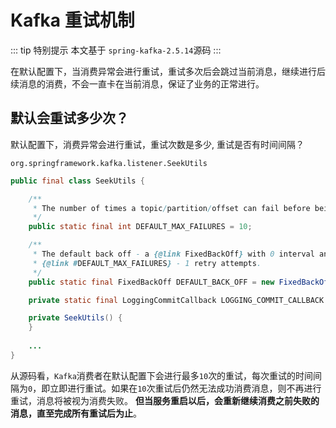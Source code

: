 # Kafka 重试机制

::: tip 特别提示
本文基于 `spring-kafka-2.5.14`源码
:::

在默认配置下，当消费异常会进行重试，重试多次后会跳过当前消息，继续进行后续消息的消费，不会一直卡在当前消息，保证了业务的正常进行。

## 默认会重试多少次？

默认配置下，消费异常会进行重试，重试次数是多少, 重试是否有时间间隔？

`org.springframework.kafka.listener.SeekUtils`
```java
public final class SeekUtils {

    /**
     * The number of times a topic/partition/offset can fail before being rejected.
     */
    public static final int DEFAULT_MAX_FAILURES = 10;

    /**
     * The default back off - a {@link FixedBackOff} with 0 interval and
     * {@link #DEFAULT_MAX_FAILURES} - 1 retry attempts.
     */
    public static final FixedBackOff DEFAULT_BACK_OFF = new FixedBackOff(0, DEFAULT_MAX_FAILURES - 1);

    private static final LoggingCommitCallback LOGGING_COMMIT_CALLBACK = new LoggingCommitCallback();

    private SeekUtils() {
    }
    
    ...
}
```

从源码看，`Kafka`消费者在默认配置下会进行最多`10`次的重试，每次重试的时间间隔为`0`，即立即进行重试。如果在`10`次重试后仍然无法成功消费消息，则不再进行重试，消息将被视为消费失败。
**但当服务重启以后，会重新继续消费之前失败的消息，直至完成所有重试后为止**。
